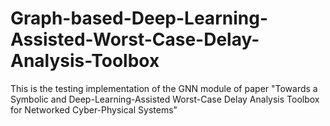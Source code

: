 # Graph-based-Deep-Learning-Assisted-Worst-Case-Delay-Analysis-Toolbox
This is the testing implementation of the GNN module of paper "Towards a Symbolic and Deep-Learning-Assisted Worst-Case Delay Analysis Toolbox for Networked Cyber-Physical Systems"
